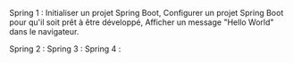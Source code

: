 Spring 1 : 
 Initialiser un projet Spring Boot,
Configurer un projet Spring Boot pour qu'il soit prêt à être développé,
Afficher un message "Hello World" dans le navigateur.


Spring 2 :
Spring 3 :
Spring 4 :
